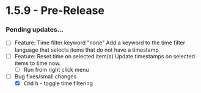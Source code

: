 # 1.5.9 - Pre-Release

### Pending updates...

- [ ] Feature: Time filter keyword "none"
    Add a keyword to the time filter language that selects items that do not have a timestamp
- [ ] Feature: Reset time on selected item(s)
    Update timestamps on selected items to time now.
    - [ ] Run from right click menu 

- [ ] Bug fixes/small changes
  - [x] <kbd>Cmd</kbd> <kbd>h</kbd> - toggle time filtering
